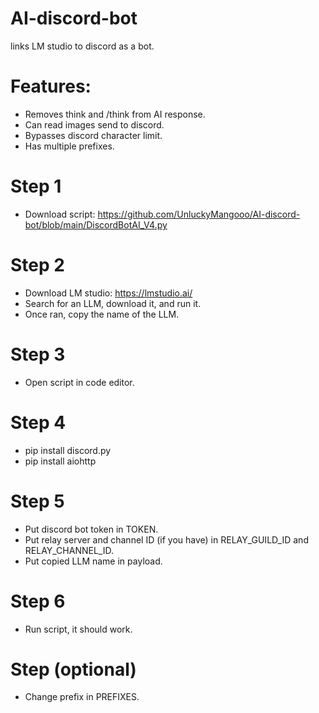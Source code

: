 # AI-discord-bot
links LM studio to discord as a bot.

# Features:
- Removes think and /think from AI response.
- Can read images send to discord.
- Bypasses discord character limit.
- Has multiple prefixes.

# Step 1
- Download script: https://github.com/UnluckyMangooo/AI-discord-bot/blob/main/DiscordBotAI_V4.py

# Step 2
- Download LM studio: https://lmstudio.ai/
- Search for an LLM, download it, and run it.
- Once ran, copy the name of the LLM.

# Step 3
- Open script in code editor.

# Step 4
- pip install discord.py
- pip install aiohttp

# Step 5
- Put discord bot token in TOKEN.
- Put relay server and channel ID (if you have) in RELAY_GUILD_ID and RELAY_CHANNEL_ID.
- Put copied LLM name in payload.

# Step 6
- Run script, it should work.

# Step  (optional)
- Change prefix in PREFIXES.
